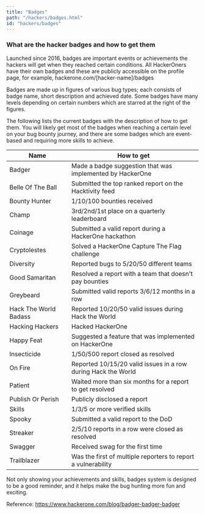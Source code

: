 ```yaml
---
title: "Badges"
path: "/hackers/badges.html"
id: "hackers/badges"
---
```


### What are the hacker badges and how to get them

Launched since 2016, badges are important events or achievements the hackers will get when they reached certain conditions. All HackerOners have their own badges and these are publicly accessible on the profile page, for example, hackerone.com/[hacker-name]/badges

Badges are made up in figures of various bug types; each consists of badge name, short description and achieved date. Some badges have many levels depending on certain numbers which are starred at the right of the figures.

The following lists the current badges with the description of how to get them. You will likely get most of the badges when reaching a certain level on your bug bounty journey, and there are some badges which are event-based and requiring more skills to achieve.

Name | How to get
-|-
Badger | Made a badge suggestion that was implemented by HackerOne
Belle Of The Ball | Submitted the top ranked report on the Hacktivity feed
Bounty Hunter | 1/10/100 bounties received
Champ | 3rd/2nd/1st place on a quarterly leaderboard
Coinage | Submitted a valid report during a HackerOne hackathon
Cryptolestes | Solved a HackerOne Capture The Flag challenge
Diversity | Reported bugs to 5/20/50 different teams
Good Samaritan | Resolved a report with a team that doesn't pay bounties
Greybeard | Submitted valid reports 3/6/12 months in a row
Hack The World Badass | Reported 10/20/50 valid issues during Hack the World
Hacking Hackers | Hacked HackerOne
Happy Feat | Suggested a feature that was implemented on HackerOne
Insecticide | 1/50/500 report closed as resolved
On Fire | Reported 10/15/20 valid issues in a row during Hack the World
Patient | Waited more than six months for a report to get resolved
Publish Or Perish | Publicly disclosed a report
Skills | 1/3/5 or more verified skills
Spooky | Submitted a valid report to the DoD
Streaker | 2/5/10 reports in a row were closed as resolved
Swagger | Received swag for the first time
Trailblazer | Was the first of multiple reporters to report a vulnerability

Not only showing your achievements and skills, badges system is designed to be a good reminder, and it helps make the bug hunting more fun and exciting.

Reference:
https://www.hackerone.com/blog/badger-badger-badger
